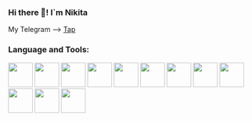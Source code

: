 ### Hi there 👋! I`m Nikita

My Telegram --> <a href="https://t.me/m3rIant">Tap</a>

<h3>Language and Tools:</h3>
<div class="block">
	<img width="50px" src="https://cdn.jsdelivr.net/gh/devicons/devicon/icons/react/react-original.svg" />
	<img width="50px" src="https://cdn.jsdelivr.net/gh/devicons/devicon@latest/icons/vuejs/vuejs-original.svg" />
	<img width="50px" src="https://cdn.jsdelivr.net/gh/devicons/devicon@latest/icons/nuxtjs/nuxtjs-original.svg" />
    <img width="50px" src="https://cdn.jsdelivr.net/gh/devicons/devicon@latest/icons/nestjs/nestjs-original.svg" />
    <img width="50px" src="https://cdn.jsdelivr.net/gh/devicons/devicon@latest/icons/docker/docker-original.svg" />      
	<img width="50px" src="https://cdn.jsdelivr.net/gh/devicons/devicon/icons/linux/linux-original.svg" />
	<img width="50px" src="https://cdn.jsdelivr.net/gh/devicons/devicon/icons/html5/html5-original.svg" />
	<img width="50px" src="https://cdn.jsdelivr.net/gh/devicons/devicon/icons/css3/css3-original.svg" />
	<img width="50px" src="https://cdn.jsdelivr.net/gh/devicons/devicon/icons/javascript/javascript-original.svg" />
	<img width="50px" src="https://cdn.jsdelivr.net/gh/devicons/devicon/icons/typescript/typescript-original.svg" />
	<img width="50px" src="https://cdn.jsdelivr.net/gh/devicons/devicon/icons/sass/sass-original.svg" />
	<img width="50px" src="https://cdn.jsdelivr.net/gh/devicons/devicon/icons/csharp/csharp-original.svg" />
</div>

<!--
**MerLant/MerLant** is a ✨ _special_ ✨ repository because its `README.md` (this file) appears on your GitHub profile.

Here are some ideas to get you started:

- 🔭 I’m currently working on ...
- 🌱 I’m currently learning ...
- 👯 I’m looking to collaborate on ...
- 🤔 I’m looking for help with ...
- 💬 Ask me about ...
- 📫 How to reach me: ...
- 😄 Pronouns: ...
- ⚡ Fun fact: ...
-->
